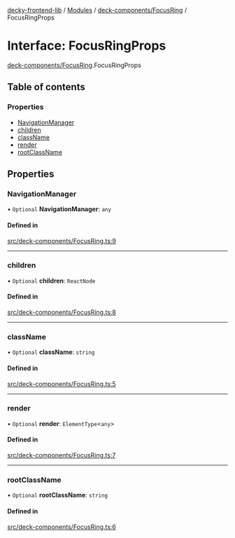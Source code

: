 [decky-frontend-lib](../README.md) / [Modules](../modules.md) / [deck-components/FocusRing](../modules/deck_components_FocusRing.md) / FocusRingProps

# Interface: FocusRingProps

[deck-components/FocusRing](../modules/deck_components_FocusRing.md).FocusRingProps

## Table of contents

### Properties

- [NavigationManager](deck_components_FocusRing.FocusRingProps.md#navigationmanager)
- [children](deck_components_FocusRing.FocusRingProps.md#children)
- [className](deck_components_FocusRing.FocusRingProps.md#classname)
- [render](deck_components_FocusRing.FocusRingProps.md#render)
- [rootClassName](deck_components_FocusRing.FocusRingProps.md#rootclassname)

## Properties

### NavigationManager

• `Optional` **NavigationManager**: `any`

#### Defined in

[src/deck-components/FocusRing.ts:9](https://github.com/SteamDeckHomebrew/decky-frontend-lib/blob/c44c66f/src/deck-components/FocusRing.ts#L9)

___

### children

• `Optional` **children**: `ReactNode`

#### Defined in

[src/deck-components/FocusRing.ts:8](https://github.com/SteamDeckHomebrew/decky-frontend-lib/blob/c44c66f/src/deck-components/FocusRing.ts#L8)

___

### className

• `Optional` **className**: `string`

#### Defined in

[src/deck-components/FocusRing.ts:5](https://github.com/SteamDeckHomebrew/decky-frontend-lib/blob/c44c66f/src/deck-components/FocusRing.ts#L5)

___

### render

• `Optional` **render**: `ElementType`<`any`\>

#### Defined in

[src/deck-components/FocusRing.ts:7](https://github.com/SteamDeckHomebrew/decky-frontend-lib/blob/c44c66f/src/deck-components/FocusRing.ts#L7)

___

### rootClassName

• `Optional` **rootClassName**: `string`

#### Defined in

[src/deck-components/FocusRing.ts:6](https://github.com/SteamDeckHomebrew/decky-frontend-lib/blob/c44c66f/src/deck-components/FocusRing.ts#L6)
